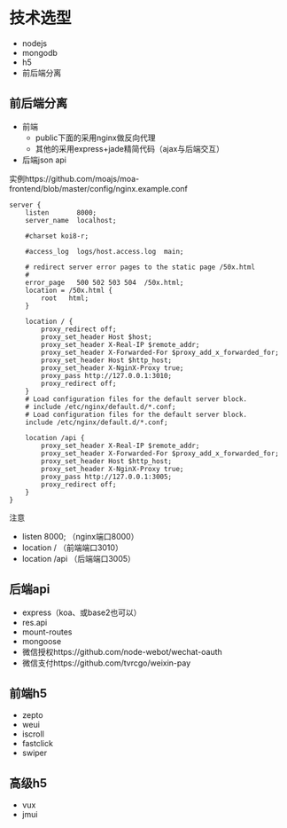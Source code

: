 # 技术选型

- nodejs
- mongodb
- h5
- 前后端分离

## 前后端分离

- 前端
  - public下面的采用nginx做反向代理
  - 其他的采用express+jade精简代码（ajax与后端交互）
- 后端json api

实例https://github.com/moajs/moa-frontend/blob/master/config/nginx.example.conf

```
server {
    listen       8000;
    server_name  localhost;

    #charset koi8-r;

    #access_log  logs/host.access.log  main;

    # redirect server error pages to the static page /50x.html
    #
    error_page   500 502 503 504  /50x.html;
    location = /50x.html {
        root   html;
    }

    location / {
        proxy_redirect off;
        proxy_set_header Host $host;
        proxy_set_header X-Real-IP $remote_addr;
  	    proxy_set_header X-Forwarded-For $proxy_add_x_forwarded_for;
        proxy_set_header Host $http_host;
  	    proxy_set_header X-NginX-Proxy true;
  	    proxy_pass http://127.0.0.1:3010;
        proxy_redirect off;
    }
    # Load configuration files for the default server block.
    # include /etc/nginx/default.d/*.conf;
    # Load configuration files for the default server block.
    include /etc/nginx/default.d/*.conf;

    location /api {
        proxy_set_header X-Real-IP $remote_addr;
  	    proxy_set_header X-Forwarded-For $proxy_add_x_forwarded_for;
        proxy_set_header Host $http_host;
  	    proxy_set_header X-NginX-Proxy true;
  	    proxy_pass http://127.0.0.1:3005;
        proxy_redirect off;
    }
}
```

注意

- listen       8000;  （nginx端口8000）
- location /          （前端端口3010）
- location /api       （后端端口3005）

## 后端api

- express（koa、或base2也可以）
- res.api
- mount-routes
- mongoose
- 微信授权https://github.com/node-webot/wechat-oauth
- 微信支付https://github.com/tvrcgo/weixin-pay

## 前端h5

- zepto
- weui
- iscroll
- fastclick
- swiper

## 高级h5

- vux
- jmui
